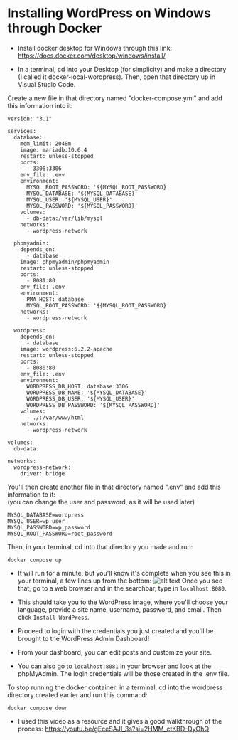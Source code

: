 # Installing WordPress on Windows through Docker
- Install docker desktop for Windows through this link:  https://docs.docker.com/desktop/windows/install/

- In a terminal, cd into your Desktop (for simplicity) and make a directory (I called it docker-local-wordpress). Then, open that directory up in Visual Studio Code.

Create a new file in that directory named "docker-compose.yml" and add this information into it:
```shell
version: "3.1"

services: 
  database:
    mem_limit: 2048m
    image: mariadb:10.6.4
    restart: unless-stopped
    ports:
      - 3306:3306
    env_file: .env
    environment:
      MYSQL_ROOT_PASSWORD: '${MYSQL_ROOT_PASSWORD}'
      MYSQL_DATABASE: '${MYSQL_DATABASE}'
      MYSQL_USER: '${MYSQL_USER}'
      MYSQL_PASSWORD: '${MYSQL_PASSWORD}'
    volumes:
      - db-data:/var/lib/mysql
    networks:
      - wordpress-network

  phpmyadmin:
    depends_on:
      - database
    image: phpmyadmin/phpmyadmin
    restart: unless-stopped
    ports:
      - 8081:80
    env_file: .env
    environment:
      PMA_HOST: database
      MYSQL_ROOT_PASSWORD: '${MYSQL_ROOT_PASSWORD}'
    networks:
      - wordpress-network

  wordpress:
    depends_on:
      - database
    image: wordpress:6.2.2-apache
    restart: unless-stopped
    ports:
      - 8080:80
    env_file: .env
    environment:
      WORDPRESS_DB_HOST: database:3306
      WORDPRESS_DB_NAME: '${MYSQL_DATABASE}'
      WORDPRESS_DB_USER: '${MYSQL_USER}'
      WORDPRESS_DB_PASSWORD: '${MYSQL_PASSWORD}'
    volumes:
      - ./:/var/www/html
    networks:
      - wordpress-network

volumes:
  db-data:

networks:
  wordpress-network:
    driver: bridge
```
You'll then create another file in that directory named ".env" and add this information to it:  
(you can change the user and password, as it will be used later)
```shell
MYSQL_DATABASE=wordpress
MYSQL_USER=wp_user
MYSQL_PASSWORD=wp_password
MYSQL_ROOT_PASSWORD=root_password
```
Then, in your terminal, cd into that directory you made and run:
```shell
docker compose up
```
- It will run for a minute, but you'll know it's complete when you see this in your terminal, a few lines up from the bottom:
![alt text](<Screenshot 2024-11-13 201723.png>)
Once you see that, go to a web browser and in the searchbar, type in ```localhost:8080```.

- This should take you to the WordPress image, where you'll choose your language, provide a site name, username, password, and email. Then click ```Install WordPress```.

- Proceed to login with the credentials you just created and you'll be brought to the WordPress Admin Dashboard!

- From your dashboard, you can edit posts and customize your site.

- You can also go to ```localhost:8081``` in your browser and look at the phpMyAdmin. The login credentials will be those created in the .env file.

To stop running the docker container: in a terminal, cd into the wordpress directory created earlier and run this command:
```shell
docker compose down
```
- I used this video as a resource and it gives a good walkthrough of the process: https://youtu.be/gEceSAJI_3s?si=2HMM_ctKBD-DyOhQ
